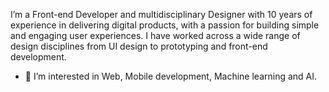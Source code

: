 I’m a Front-end Developer and multidisciplinary Designer with 10 years of experience in delivering digital products, with a passion for building simple and engaging user experiences. I have worked across a wide range of design disciplines from UI design to prototyping and front-end development.

- 👀 I’m interested in Web, Mobile development, Machine learning and AI.
